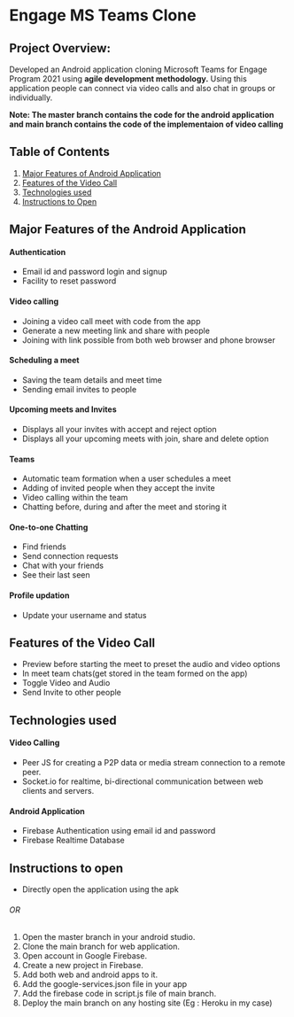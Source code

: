 # Engage MS Teams Clone

## Project Overview: 
Developed an Android application cloning Microsoft Teams for Engage Program 2021 using **agile development methodology.** Using this application people can connect via video calls and also chat in groups or individually.

**Note: The master branch contains the code for the android application and main branch contains the code of the implementaion of video calling**

## Table of Contents
1. [Major Features of Android Application](#major-Features-of-the-android-application)
2. [Features of the Video Call](#features-of-the-video-call)
3. [Technologies used](#technologies-used)
4. [Instructions to Open](#instructions-to-open)

## Major Features of the Android Application

#### Authentication
- Email id and password login and signup
- Facility to reset password

#### Video calling
- Joining a video call meet with code from the app
- Generate a new meeting link and share with people
- Joining with link possible from both web browser and phone browser

#### Scheduling a meet
- Saving the team details and meet time
- Sending email invites to people

#### Upcoming meets and Invites
- Displays all your invites with accept and reject option
- Displays all your upcoming meets with join, share and delete option

#### Teams
- Automatic team formation when a user schedules a meet
- Adding of invited people when they accept the invite 
- Video calling within the team
- Chatting before, during and after the meet and storing it

#### One-to-one Chatting
- Find friends
- Send connection requests
- Chat with your friends
- See their last seen

#### Profile updation 
- Update your username and status

## Features of the Video Call
- Preview before starting the meet to preset the audio and video options
- In meet team chats(get stored in the team formed on the app)
- Toggle Video and Audio
- Send Invite to other people

## Technologies used

#### Video Calling
- Peer JS for creating a P2P data or media stream connection to a remote peer.
- Socket.io for realtime, bi-directional communication between web clients and servers. 

#### Android Application
- Firebase Authentication using email id and password
- Firebase Realtime Database

## Instructions to open
- Directly open the application using the apk
###### OR
1. Open the master branch in your android studio.
2. Clone the main branch for web application.
3. Open account in Google Firebase.
4. Create a new project in Firebase.
5. Add both web and android apps to it.
6. Add the google-services.json file in your app
7. Add the firebase code in script.js file of main branch.
8. Deploy the main branch on any hosting site (Eg : Heroku in my case)  
